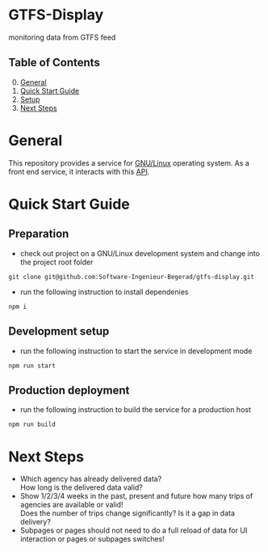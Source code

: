 # GTFS-Display

monitoring data from GTFS feed

## Table of Contents
0. [General](#General)
1. [Quick Start Guide](#Quick-Start-Guide)
2. [Setup](doc/setup.md)
3. [Next Steps](#next-steps)

# General

This repository provides a service for
[GNU/Linux](https://www.gnu.org/gnu/linux-and-gnu.en.html)
operating system.
As a front end service,
it interacts with this
[API](https://github.com/Software-Ingenieur-Begerad/postgres-gtfs-rest-api).

# Quick Start Guide

## Preparation

* check out project on a GNU/Linux development system and change into the project root folder
```
git clone git@github.com:Software-Ingenieur-Begerad/gtfs-display.git
```

* run the following instruction to install dependenies
```
npm i
```

## Development setup

* run the following instruction to start the service in development mode
```
npm run start

```

## Production deployment

* run the following instruction to build the service for a production host
```
npm run build
```

# Next Steps

* Which agency has already delivered data?\
How long is the delivered data valid?
* Show 1/2/3/4 weeks in the past, present and future how many trips of agencies are available or valid!\
Does the number of trips change significantly? Is it a gap in data delivery?
* Subpages or pages should not need to do a full reload of data for UI interaction or pages or subpages switches!
